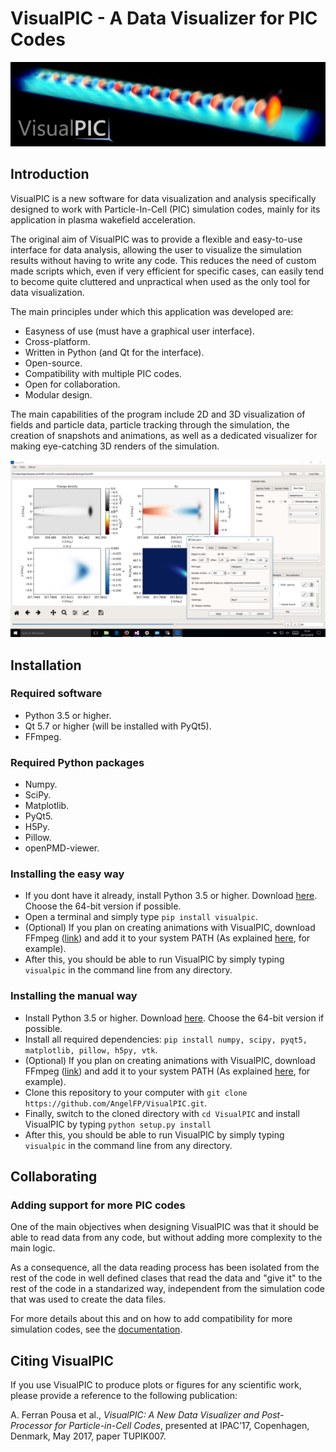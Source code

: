 # VisualPIC - A Data Visualizer for PIC Codes

![VisualPIC logo](Logo/highlight_image.png)

## Introduction

VisualPIC is a new software for data visualization and analysis specifically designed to work with Particle-In-Cell (PIC) simulation codes, mainly for its application in plasma wakefield acceleration.

The original aim of VisualPIC was to provide a flexible and easy-to-use interface for data analysis, allowing the user to visualize the simulation results without having to write any code. This reduces the need of custom made scripts which, even if very efficient for specific cases, can easily tend to become quite cluttered and unpractical when used as the only tool for data visualization.

The main principles under which this application was developed are:

* Easyness of use (must have a graphical user interface).
* Cross-platform.
* Written in Python (and Qt for the interface).
* Open-source.
* Compatibility with multiple PIC codes.
* Open for collaboration.
* Modular design.

The main capabilities of the program include 2D and 3D visualization of fields and particle data, particle tracking through the simulation, the creation of snapshots and animations, as well as a dedicated visualizer for making eye-catching 3D renders of the simulation.

![VisualPIC Screnshot](Logo/VisualPIC.PNG)

## Installation
### Required software
* Python 3.5 or higher.
* Qt 5.7 or higher (will be installed with PyQt5).
* FFmpeg.

### Required Python packages
* Numpy.
* SciPy.
* Matplotlib.
* PyQt5.
* H5Py.
* Pillow.
* openPMD-viewer.

### Installing the easy way
* If you dont have it already, install Python 3.5 or higher. Download [here](https://www.python.org/downloads/release/python-352/). Choose the 64-bit version if possible.
* Open a terminal and simply type `pip install visualpic`.
* (Optional) If you plan on creating animations with VisualPIC, download FFmpeg ([link](https://ffmpeg.zeranoe.com/builds/)) and add it to your system PATH (As explained [here](http://www.wikihow.com/Install-FFmpeg-on-Windows), for example).
* After this, you should be able to run VisualPIC by simply typing `visualpic` in the command line from any directory.

### Installing the manual way
* Install Python 3.5 or higher. Download [here](https://www.python.org/downloads/release/python-352/). Choose the 64-bit version if possible.
* Install all required dependencies: `pip install numpy, scipy, pyqt5, matplotlib, pillow, h5py, vtk`.
* (Optional) If you plan on creating animations with VisualPIC, download FFmpeg ([link](https://ffmpeg.zeranoe.com/builds/)) and add it to your system PATH (As explained [here](http://www.wikihow.com/Install-FFmpeg-on-Windows), for example).
* Clone this repository to your computer with `git clone https://github.com/AngelFP/VisualPIC.git`.
* Finally, switch to the cloned directory with `cd VisualPIC` and install VisualPIC by typing `python setup.py install`
* After this, you should be able to run VisualPIC by simply typing `visualpic` in the command line from any directory.


## Collaborating

### Adding support for more PIC codes

One of the main objectives when designing VisualPIC was that it should be able to read data from any code, but without adding more complexity to the main logic.

As a consequence, all the data reading process has been isolated from the rest of the code in well defined clases that read the data and "give it" to the rest of the code in a standarized way, independent from the simulation code that was used to create the data files.

For more details about this and on how to add compatibility for more simulation codes, see the [documentation](/Documentation/AddSupportForAnotherCode.md).

## Citing VisualPIC
If you use VisualPIC to produce plots or figures for any scientific work, please provide a reference to the following publication:

A. Ferran Pousa et al., *VisualPIC: A New Data Visualizer and Post-Processor for Particle-in-Cell Codes*, presented at IPAC’17, Copenhagen, Denmark, May 2017, paper TUPIK007.

